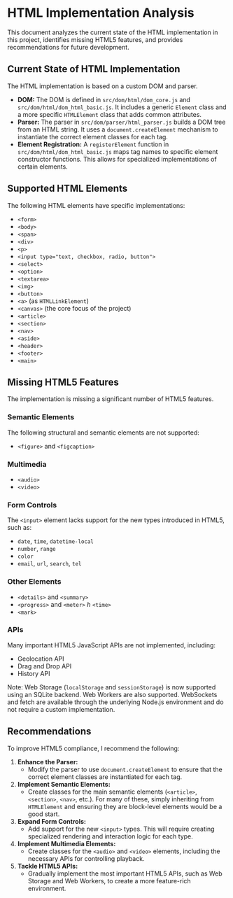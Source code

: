 # HTML Implementation Analysis

This document analyzes the current state of the HTML implementation in this project, identifies missing HTML5 features, and provides recommendations for future development.

## Current State of HTML Implementation

The HTML implementation is based on a custom DOM and parser.

*   **DOM:** The DOM is defined in `src/dom/html/dom_core.js` and `src/dom/html/dom_html_basic.js`. It includes a generic `Element` class and a more specific `HTMLElement` class that adds common attributes.
*   **Parser:** The parser in `src/dom/parser/html_parser.js` builds a DOM tree from an HTML string. It uses a `document.createElement` mechanism to instantiate the correct element classes for each tag.
*   **Element Registration:** A `registerElement` function in `src/dom/html/dom_html_basic.js` maps tag names to specific element constructor functions. This allows for specialized implementations of certain elements.

## Supported HTML Elements

The following HTML elements have specific implementations:

*   `<form>`
*   `<body>`
*   `<span>`
*   `<div>`
*   `<p>`
*   `<input type="text, checkbox, radio, button">`
*   `<select>`
*   `<option>`
*   `<textarea>`
*   `<img>`
*   `<button>`
*   `<a>` (as `HTMLLinkElement`)
*   `<canvas>` (the core focus of the project)
*   `<article>`
*   `<section>`
*   `<nav>`
*   `<aside>`
*   `<header>`
*   `<footer>`
*   `<main>`

## Missing HTML5 Features

The implementation is missing a significant number of HTML5 features.

### Semantic Elements
The following structural and semantic elements are not supported:
*   `<figure>` and `<figcaption>`

### Multimedia
*   `<audio>`
*   `<video>`

### Form Controls
The `<input>` element lacks support for the new types introduced in HTML5, such as:
*   `date`, `time`, `datetime-local`
*   `number`, `range`
*   `color`
*   `email`, `url`, `search`, `tel`

### Other Elements
*   `<details>` and `<summary>`
*   `<progress>` and `<meter>`
*h*   `<time>`
*   `<mark>`

### APIs
Many important HTML5 JavaScript APIs are not implemented, including:
*   Geolocation API
*   Drag and Drop API
*   History API

Note: Web Storage (`localStorage` and `sessionStorage`) is now supported using an SQLite backend. Web Workers are also supported. WebSockets and fetch are available through the underlying Node.js environment and do not require a custom implementation.

## Recommendations

To improve HTML5 compliance, I recommend the following:

1.  **Enhance the Parser:**
    *   Modify the parser to use `document.createElement` to ensure that the correct element classes are instantiated for each tag.
2.  **Implement Semantic Elements:**
    *   Create classes for the main semantic elements (`<article>`, `<section>`, `<nav>`, etc.). For many of these, simply inheriting from `HTMLElement` and ensuring they are block-level elements would be a good start.
3.  **Expand Form Controls:**
    *   Add support for the new `<input>` types. This will require creating specialized rendering and interaction logic for each type.
4.  **Implement Multimedia Elements:**
    *   Create classes for the `<audio>` and `<video>` elements, including the necessary APIs for controlling playback.
5.  **Tackle HTML5 APIs:**
    *   Gradually implement the most important HTML5 APIs, such as Web Storage and Web Workers, to create a more feature-rich environment.
